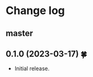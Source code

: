 # Change log

## master

## 0.1.0 (2023-03-17) 🍀

- Initial release.

[@palkan]: https://github.com/palkan
